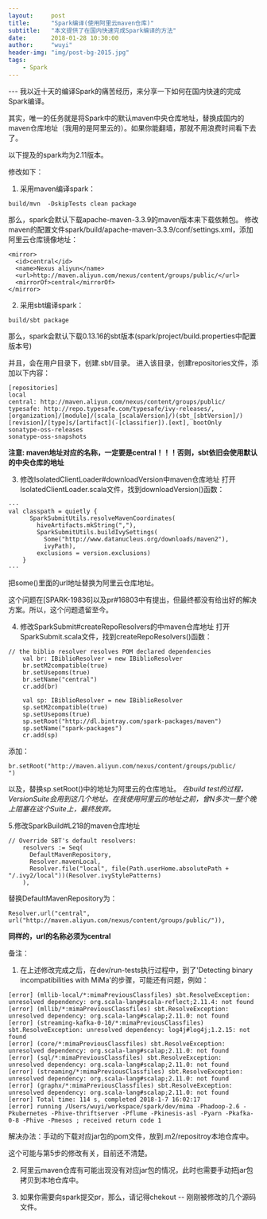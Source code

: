 ```yaml
---
layout:     post
title:      "Spark编译(使用阿里云maven仓库)"
subtitle:   "本文提供了在国内快速完成Spark编译的方法"
date:       2018-01-28 10:30:00
author:     "wuyi"
header-img: "img/post-bg-2015.jpg"
tags:
    - Spark
---
```


<p id = "build"></p>
---
我以近十天的编译Spark的痛苦经历，来分享一下如何在国内快速的完成Spark编译。

其实，唯一的任务就是将Spark中的默认maven中央仓库地址，替换成国内的maven仓库地址（我用的是阿里云的）。如果你能翻墙，那就不用浪费时间看下去了。

以下提及的spark均为2.11版本。

修改如下：

1. 采用maven编译spark：

```
build/mvn  -DskipTests clean package
```
那么，spark会默认下载apache-maven-3.3.9的maven版本来下载依赖包。
修改maven的配置文件spark/build/apache-maven-3.3.9/conf/settings.xml，添加阿里云仓库镜像地址：

```
<mirror>
  <id>central</id>
  <name>Nexus aliyun</name>
  <url>http://maven.aliyun.com/nexus/content/groups/public/</url>
  <mirrorOf>central</mirrorOf>
</mirror>
```

2. 采用sbt编译spark：

```
build/sbt package
```

那么，spark会默认下载0.13.16的sbt版本(spark/project/build.properties中配置版本号)

并且，会在用户目录下，创建.sbt/目录。
进入该目录，创建repositories文件，添加以下内容：

```
[repositories]
local
central: http://maven.aliyun.com/nexus/content/groups/public/
typesafe: http://repo.typesafe.com/typesafe/ivy-releases/, [organization]/[module]/(scala_[scalaVersion]/)(sbt_[sbtVersion]/)[revision]/[type]s/[artifact](-[classifier]).[ext], bootOnly
sonatype-oss-releases
sonatype-oss-snapshots
```

**注意: maven地址对应的名称，一定要是central！！！否则，sbt依旧会使用默认的中央仓库的地址**

3. 修改IsolatedClientLoader#downloadVersion中maven仓库地址
打开IsolatedClientLoader.scala文件，找到downloadVersion()函数：

```
···
val classpath = quietly {
      SparkSubmitUtils.resolveMavenCoordinates(
        hiveArtifacts.mkString(","),
        SparkSubmitUtils.buildIvySettings(
          Some("http://www.datanucleus.org/downloads/maven2"),
          ivyPath),
        exclusions = version.exclusions)
    }
···
```

把some()里面的url地址替换为阿里云仓库地址。

这个问题在[SPARK-19836]以及pr#16803中有提出，但最终都没有给出好的解决方案。所以，这个问题遗留至今。

4. 修改SparkSubmit#createRepoResolvers的中maven仓库地址
打开SparkSubmit.scala文件，找到createRepoResolvers()函数：

```
// the biblio resolver resolves POM declared dependencies
    val br: IBiblioResolver = new IBiblioResolver
    br.setM2compatible(true)
    br.setUsepoms(true)
    br.setName("central")
    cr.add(br)

    val sp: IBiblioResolver = new IBiblioResolver
    sp.setM2compatible(true)
    sp.setUsepoms(true)
    sp.setRoot("http://dl.bintray.com/spark-packages/maven")
    sp.setName("spark-packages")
    cr.add(sp)
```
添加：

```
br.setRoot("http://maven.aliyun.com/nexus/content/groups/public/
")
```

以及，替换sp.setRoot()中的地址为阿里云的仓库地址。
*在build test的过程，VersionSuite会用到这几个地址。在我使用阿里云的地址之前，曾N多次一整个晚上阻塞在这个Suite上，最终放弃。*

5.修改SparkBuild#L218的maven仓库地址

```
// Override SBT's default resolvers:
    resolvers := Seq(
      DefaultMavenRepository,
      Resolver.mavenLocal,
      Resolver.file("local", file(Path.userHome.absolutePath + "/.ivy2/local"))(Resolver.ivyStylePatterns)
    ),
```

替换DefaultMavenRepository为：

```
Resolver.url("central", url("http://maven.aliyun.com/nexus/content/groups/public/")),
```

**同样的，url的名称必须为central**


备注：
1. 在上述修改完成之后，在dev/run-tests执行过程中，到了'Detecting binary incompatibilities with MiMa'的步骤，可能还有问题，例如：

```
[error] (mllib-local/*:mimaPreviousClassfiles) sbt.ResolveException: unresolved dependency: org.scala-lang#scala-reflect;2.11.4: not found
[error] (mllib/*:mimaPreviousClassfiles) sbt.ResolveException: unresolved dependency: org.scala-lang#scalap;2.11.0: not found
[error] (streaming-kafka-0-10/*:mimaPreviousClassfiles) sbt.ResolveException: unresolved dependency: log4j#log4j;1.2.15: not found
[error] (core/*:mimaPreviousClassfiles) sbt.ResolveException: unresolved dependency: org.scala-lang#scalap;2.11.0: not found
[error] (sql/*:mimaPreviousClassfiles) sbt.ResolveException: unresolved dependency: org.scala-lang#scalap;2.11.0: not found
[error] (streaming/*:mimaPreviousClassfiles) sbt.ResolveException: unresolved dependency: org.scala-lang#scalap;2.11.0: not found
[error] (graphx/*:mimaPreviousClassfiles) sbt.ResolveException: unresolved dependency: org.scala-lang#scalap;2.11.0: not found
[error] Total time: 114 s, completed 2018-1-7 16:02:17
[error] running /Users/wuyi/workspace/spark/dev/mima -Phadoop-2.6 -Pkubernetes -Phive-thriftserver -Pflume -Pkinesis-asl -Pyarn -Pkafka-0-8 -Phive -Pmesos ; received return code 1
```

解决办法：手动的下载对应jar包的pom文件，放到.m2/repositroy本地仓库中。

这个可能与第5步的修改有关，目前还不清楚。

2. 阿里云maven仓库有可能出现没有对应jar包的情况，此时也需要手动把jar包拷贝到本地仓库中。

3. 如果你需要向spark提交pr，那么，请记得chekout -- 刚刚被修改的几个源码文件。


